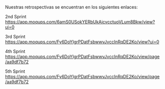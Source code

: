 Nuestras retrospectivas se encuentran en los siguientes enlaces:

2nd Sprint https://app.moqups.com/6amS0USokYERbUkAicvcctuoVLum8Bkw/view?ui=0

3rd Sprint https://app.moqups.com/Fy6DoYIgrPDatFsbwwvJvccInRqDE2Ko/view?ui=0

4th Sprint https://app.moqups.com/Fy6DoYIgrPDatFsbwwvJvccInRqDE2Ko/view/page/aa9df7b72

5th Sprint https://app.moqups.com/Fy6DoYIgrPDatFsbwwvJvccInRqDE2Ko/view/page/aa9df7b72

